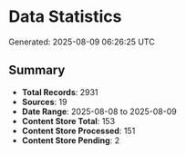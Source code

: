 # Data Statistics

Generated: 2025-08-09 06:26:25 UTC

## Summary

- **Total Records**: 2931
- **Sources**: 19
- **Date Range**: 2025-08-08 to 2025-08-09
- **Content Store Total**: 153
- **Content Store Processed**: 151
- **Content Store Pending**: 2
